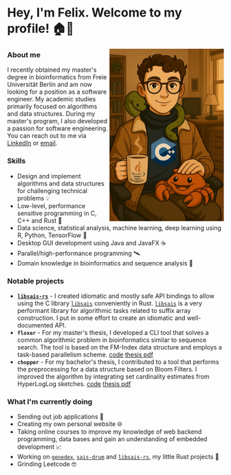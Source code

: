 # Hey, I'm Felix. Welcome to my profile! 🏠🌳

<img height=400 align="right" src="https://raw.githubusercontent.com/feldroop/feldroop/refs/heads/main/FelixWithProgrammingFriends.jpg" />

### About me

I recently obtained my master's degree in bioinformatics from Freie Universität Berlin and am now looking for a position as a software engineer. My academic studies primarily focused on algorithms and data structures. During my master's program, I also developed a passion for software engineering. You can reach out to me via [LinkedIn](https://www.linkedin.com/in/felix-droop/) or [email](mailto:info@felix-droop.de).

### Skills

* Design and implement algorithms and data structures for challenging technical problems 💡
* Low-level, performance sensitive programming in C, C++ and Rust 🦀
* Data science, statistical analysis, machine learning, deep learning using R, Python, TensorFlow 🐍
* Desktop GUI development using Java and JavaFX ☕
* Parallel/high-performance programming 🛰️
* Domain knowledge in bioinformatics and sequence analysis 🧬

### Notable projects

* **[`libsais-rs`]** - I created idiomatic and mostly safe API bindings to allow using the C library [`libsais`] conveniently in Rust. [`libsais`] is a very performant library for algorithmic tasks related to suffix array construction. I put in some effort to create an idiomatic and well-documented API.
* **`floxer`** - For my master's thesis, I developed a CLI tool that solves a common algorithmic problem in bioinformatics similar to sequence search. The tool is based on the FM-Index data structure and employs a task-based parallelism scheme. [code](https://github.com/feldroop/floxer) [thesis pdf](https://raw.githubusercontent.com/feldroop/feldroop/main/FelixDroop_MasterThesis.pdf)
* **`chopper`** - For my bachelor's thesis, I contributed to a tool that performs the preprocessing for a data structure based on Bloom Filters. I improved the algorithm by integrating set cardinality estimates from HyperLogLog sketches. [code](https://github.com/seqan/chopper) [thesis pdf](https://raw.githubusercontent.com/feldroop/feldroop/main/FelixDroop_BachelorThesis.pdf)

<!-- TODO personal website -->

### What I'm currently doing

* Sending out job applications 🧾
* Creating my own personal website 🌐
* Taking online courses to improve my knowledge of web backend programming, data bases and gain an understanding of embedded development 📈
* Working on [`genedex`], [`sais-drum`] and [`libsais-rs`], my little Rust projects 🤖
* Grinding Leetcode 🤓

[`genedex`]: https://github.com/feldroop/genedex
[`libsais`]: https://github.com/IlyaGrebnov/libsais
[`libsais-rs`]: https://github.com/feldroop/libsais-rs
[`sais-drum`]: https://github.com/feldroop/sais-drum

<!--

<div align="center">
<a href="https://github.com/feldroop/feldroop">
  <picture>
    <source
      srcset="https://github-readme-stats.vercel.app/api?username=feldroop&show_icons=true&theme=gruvbox_light"
      media="(prefers-color-scheme: light), (prefers-color-scheme: no-preference)"
    />
    <source
      srcset="https://github-readme-stats.vercel.app/api?username=feldroop&show_icons=true&theme=gruvbox"
      media="(prefers-color-scheme: dark)"
    />
    <img height=200 align="center" src="https://github-readme-stats.vercel.app/api?username=feldroop&show_icons=true&theme=gruvbox_light" />
  </picture>
<a\>
<a href="https://github.com/feldroop/feldroop">
  <picture>
    <source
      srcset="https://github-readme-stats.vercel.app/api/top-langs/?username=feldroop&langs_count=4&theme=gruvbox_light"
      media="(prefers-color-scheme: light), (prefers-color-scheme: no-preference)"
    />
    <source
      srcset="https://github-readme-stats.vercel.app/api/top-langs/?username=feldroop&langs_count=4&theme=gruvbox"
      media="(prefers-color-scheme: dark)"
    />
    <img height=200 align="center" src="https://github-readme-stats.vercel.app/api/top-langs/?username=feldroop&langs_count=4&theme=gruvbox&layout=compact" />
  </picture>
<a\>
</div>

-->
